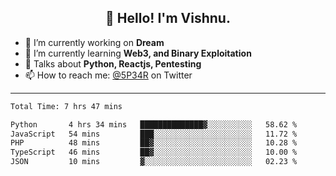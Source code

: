 <h2 align="center">👋 Hello! I'm Vishnu.</h2>


- 🔭 I’m currently working on **Dream**
- 🌱 I’m currently learning **Web3, and Binary Exploitation**
- 💬 Talks about **Python, Reactjs, Pentesting**
- 📫 How to reach me: [@5P34R](https://twitter.com/Vishnu27302693) on Twitter

---
<!--START_SECTION:waka-->

```txt
Total Time: 7 hrs 47 mins

Python       4 hrs 34 mins   ██████████████▓░░░░░░░░░░   58.62 %
JavaScript   54 mins         ███░░░░░░░░░░░░░░░░░░░░░░   11.72 %
PHP          48 mins         ██▓░░░░░░░░░░░░░░░░░░░░░░   10.28 %
TypeScript   46 mins         ██▓░░░░░░░░░░░░░░░░░░░░░░   10.00 %
JSON         10 mins         ▓░░░░░░░░░░░░░░░░░░░░░░░░   02.23 %
```

<!--END_SECTION:waka-->
